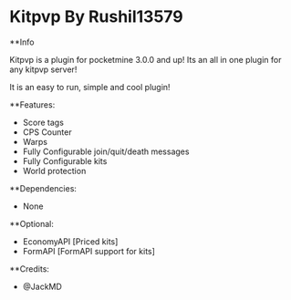 # Kitpvp By Rushil13579

**Info

Kitpvp is a plugin for pocketmine 3.0.0 and up!
Its an all in one plugin for any kitpvp server!

It is an easy to run, simple and cool plugin!

**Features:

- Score tags
- CPS Counter
- Warps
- Fully Configurable join/quit/death messages
- Fully Configurable kits
- World protection

**Dependencies:

- None

**Optional:

- EconomyAPI [Priced kits]
- FormAPI [FormAPI support for kits]

**Credits:

- @JackMD
